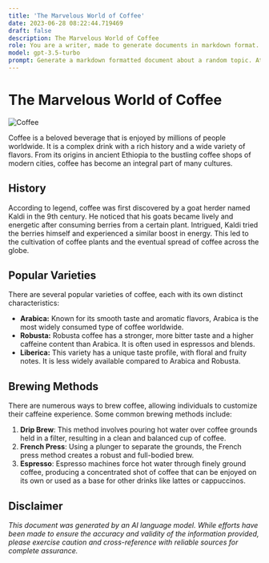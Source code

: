 ```yaml
---
title: 'The Marvelous World of Coffee'
date: 2023-06-28 08:22:44.719469
draft: false
description: The Marvelous World of Coffee
role: You are a writer, made to generate documents in markdown format. It is very important that all of the documents you generate are in valid markdown format.
model: gpt-3.5-turbo
prompt: Generate a markdown formatted document about a random topic. At the bottom, include a disclaimer explaining that the document was generated by you. The first line of the document should be the title. Make sure that the entire document is in proper markdown format, using a mix of various tags to make the document visually appealing.
---
```


# The Marvelous World of Coffee

![Coffee](https://example.com/coffee_image.jpg)

Coffee is a beloved beverage that is enjoyed by millions of people worldwide. It is a complex drink with a rich history and a wide variety of flavors. From its origins in ancient Ethiopia to the bustling coffee shops of modern cities, coffee has become an integral part of many cultures.

## History

According to legend, coffee was first discovered by a goat herder named Kaldi in the 9th century. He noticed that his goats became lively and energetic after consuming berries from a certain plant. Intrigued, Kaldi tried the berries himself and experienced a similar boost in energy. This led to the cultivation of coffee plants and the eventual spread of coffee across the globe.

## Popular Varieties

There are several popular varieties of coffee, each with its own distinct characteristics:

- **Arabica:** Known for its smooth taste and aromatic flavors, Arabica is the most widely consumed type of coffee worldwide.
- **Robusta:** Robusta coffee has a stronger, more bitter taste and a higher caffeine content than Arabica. It is often used in espressos and blends.
- **Liberica:** This variety has a unique taste profile, with floral and fruity notes. It is less widely available compared to Arabica and Robusta.

## Brewing Methods

There are numerous ways to brew coffee, allowing individuals to customize their caffeine experience. Some common brewing methods include:

1. **Drip Brew**: This method involves pouring hot water over coffee grounds held in a filter, resulting in a clean and balanced cup of coffee.
2. **French Press**: Using a plunger to separate the grounds, the French press method creates a robust and full-bodied brew.
3. **Espresso**: Espresso machines force hot water through finely ground coffee, producing a concentrated shot of coffee that can be enjoyed on its own or used as a base for other drinks like lattes or cappuccinos.

## Disclaimer

*This document was generated by an AI language model. While efforts have been made to ensure the accuracy and validity of the information provided, please exercise caution and cross-reference with reliable sources for complete assurance.*